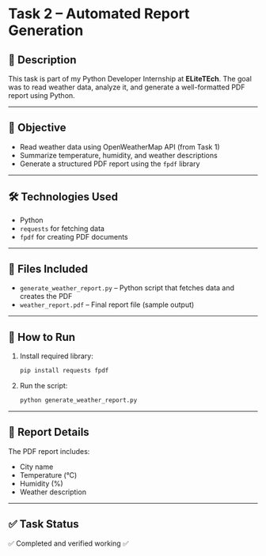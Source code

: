 
# Task 2 – Automated Report Generation

## 🧠 Description
This task is part of my Python Developer Internship at **ELiteTEch**. The goal was to read weather data, analyze it, and generate a well-formatted PDF report using Python.

---

## 📌 Objective
- Read weather data using OpenWeatherMap API (from Task 1)
- Summarize temperature, humidity, and weather descriptions
- Generate a structured PDF report using the `fpdf` library

---

## 🛠 Technologies Used
- Python
- `requests` for fetching data
- `fpdf` for creating PDF documents

---

## 📂 Files Included
- `generate_weather_report.py` – Python script that fetches data and creates the PDF
- `weather_report.pdf` – Final report file (sample output)

---

## 🧪 How to Run
1. Install required library:
   ```bash
   pip install requests fpdf
   ```
2. Run the script:
   ```bash
   python generate_weather_report.py
   ```

---

## 📝 Report Details
The PDF report includes:
- City name
- Temperature (°C)
- Humidity (%)
- Weather description

---

## ✅ Task Status
✅ Completed and verified working ✅
